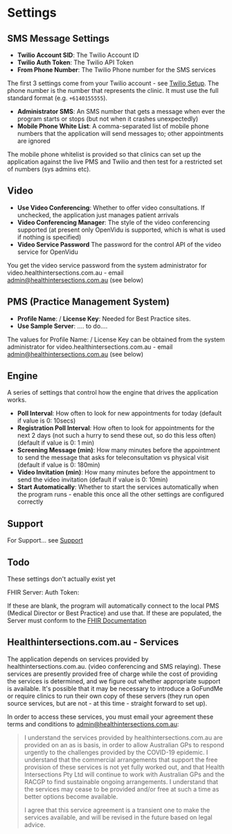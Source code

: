 # Settings

## SMS Message Settings

* **Twilio Account SID**: The Twilio Account ID
* **Twilio Auth Token**: The Twilio API Token
* **From Phone Number**: The Twilio Phone number for the SMS services 

The first 3 settings come from your Twilio account - see [Twilio Setup](Twilio.md). The phone number is the number that represents the clinic. It must use the full standard format (e.g. `+6140155555`).

* **Administrator SMS**: An SMS number that gets a message when ever the program starts or stops (but not when it crashes unexpectedly)
* **Mobile Phone White List**: A comma-separated list of mobile phone numbers that the application will send messages to; other appointments are ignored 

The mobile phone whitelist is provided so that clinics can set up the application against the live PMS and Twilio and then test for a restricted set of numbers (sys admins etc).

## Video

* **Use Video Conferencing**: Whether to offer video consultations. If unchecked, the application just manages patient arrivals
* **Video Conferencing Manager**: The style of the video conferencing supported (at present only OpenVidu is supported, which is what is used if nothing is specified)
* **Video Service Password** The password for the control API of the video service for OpenVidu

You get the video service password from the system administrator for video.healthintersections.com.au - email admin@healthintersections.com.au (see below)

## PMS (Practice Management System) 

* **Profile Name**: / **License Key**: Needed for Best Practice sites. 
* **Use Sample Server**: .... to do....

The values for  Profile Name: / License Key can be obtained from the system administrator for video.healthintersections.com.au - email admin@healthintersections.com.au (see below)

## Engine

A series of settings that control how the engine that drives the application works. 

* **Poll Interval**: How often to look for new appointments for today (default if value is 0: 10secs)
* **Registration Poll Interval**: How often to look for appointments for the next 2 days (not such a hurry to send these out, so do this less often) (default if value is 0: 1 min)
* **Screening Message (min)**: How many minutes before the appointment to send the message that asks for teleconsultation vs physical visit (default if value is 0: 180min)
* **Video Invitation (min)**: How many minutes before the appointment to send the video invitation (default if value is 0: 10min)
* **Start Automatically**: Whether to start the services automatically when the program runs - enable this once all the other settings are configured correctly

## Support

For Support...  see [Support](Support.md)


## Todo

These settings don't actually exist yet

FHIR Server:
Auth Token: 

If these are blank, the program will automatically connect to the local PMS 
(Medical Director or Best Practice) and use that. If these are populated,
the Server must conform to the [FHIR Documentation](FHIRDocumentation.md)

## Healthintersections.com.au - Services

The application depends on services provided by healthintersections.com.au. (video conferencing and SMS relaying). These
services are presently provided free of charge while the cost of providing the services is determined, and we figure out 
whether appropriate support is available. It's possible that it may be necessary to introduce a GoFundMe or require
clinics to run their own copy of these servers (they run open source services, but are not - at this time - straight 
forward to set up).

In order to access these services, you must email your agreement these terms and conditions to admin@healthintersections.com.au:


> I understand the services provided by healthintersections.com.au are provided on an as is basis, 
> in order to allow Australian GPs to respond urgently to the challenges provided by the COVID-19
> epidemic. I understand that the commercial arrangements that support the free provision of these 
> services is not yet fully worked out, and that Health Intersections Pty Ltd will continue to 
> work with Australian GPs and the RACGP to find sustainable ongoing arrangements. I understand
> that the services may cease to be provided and/or free at such a time as better options become 
> available. 
> 
> I agree that this service agreement is a transient one to make the services available, and 
> will be revised in the future based on legal advice. 
 
